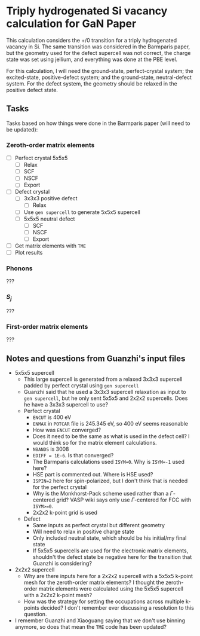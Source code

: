 # Triply hydrogenated Si vacancy calculation for GaN Paper

This calculation considers the +/0 transition for a triply hydrogenated vacancy in Si. The same transition was considered in the Barmparis paper, but the geometry used for the defect supercell was not correct, the charge state was set using jellium, and everything was done at the PBE level. 

For this calculation, I will need the ground-state, perfect-crystal system; the excited-state, positive-defect system; and the ground-state, neutral-defect system. For the defect system, the geometry should be relaxed in the positive defect state. 

## Tasks

Tasks based on how things were done in the Barmparis paper (will need to be updated):

### Zeroth-order matrix elements
- [ ] Perfect crystal 5x5x5
  - [ ] Relax
  - [ ] SCF
  - [ ] NSCF
  - [ ] Export
- [ ] Defect crystal
  - [ ] 3x3x3 positive defect
    - [ ] Relax
  - [ ] Use `gen supercell` to generate 5x5x5 supercell
  - [ ] 5x5x5 neutral defect
    - [ ] SCF
    - [ ] NSCF
    - [ ] Export
- [ ] Get matrix elements with `TME`
- [ ] Plot results

### Phonons

???

### $S_j$

???

### First-order matrix elements

???

## Notes and questions from Guanzhi's input files

* 5x5x5 supercell
  * This large supercell is generated from a relaxed 3x3x3 supercell padded by perfect crystal using `gen supercell`
  * Guanzhi said that he used a 3x3x3 supercell relaxation as input to `gen supercell`, but he only sent 5x5x5 and 2x2x2 supercells. Does he have a 3x3x3 supercell to use?
  * Perfect crystal
    * `ENCUT` is 400 eV
    * `ENMAX` in `POTCAR` file is 245.345 eV, so 400 eV seems reasonable
    * How was `ENCUT` converged?
    * Does it need to be the same as what is used in the defect cell? I would think so for the matrix element calculations.
    * `NBANDS` is 3008
    * `EDIFF = 1E-6`. Is that converged?
    * The Barmparis calculations used `ISYM=0`. Why is `ISYM=-1` used here?
    * HSE part is commented out. Where is HSE used?
    * `ISPIN=2` here for spin-polarized, but I don't think that is needed for the perfect crystal
    * Why is the Monkhorst-Pack scheme used rather than a $\Gamma$-centered grid? VASP wiki says only use $\Gamma$-centered for FCC with `ISYM>=0`.
    * 2x2x2 k-point grid is used
  * Defect 
    * Same inputs as perfect crystal but different geometry
    * Will need to relax in positive charge state
    * Only included neutral state, which should be his initial/my final state
    * If 5x5x5 supercells are used for the electronic matrix elements, shouldn't the defect state be negative here for the transition that Guanzhi is considering?
* 2x2x2 supercell
  * Why are there inputs here for a 2x2x2 supercell with a 5x5x5 k-point mesh for the zeroth-order matrix elements? I thought the zeroth-order matrix elements were calculated using the 5x5x5 supercell with a 2x2x2 k-point mesh?
  * How was the strategy for setting the occupations across multiple k-points decided? I don't remember ever discussing a resolution to this question.
* I remember Guanzhi and Xiaoguang saying that we don't use binning anymore, so does that mean the `TME` code has been updated?
